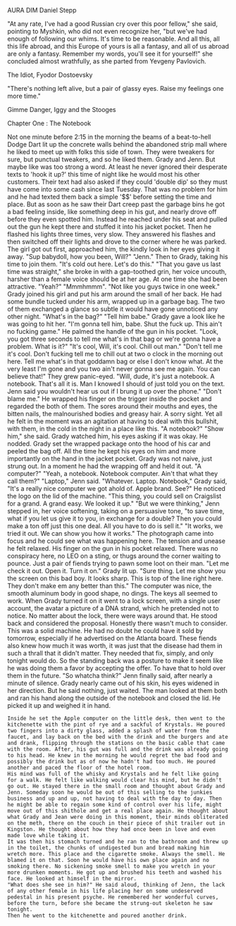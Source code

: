 AURA DIM
Daniel Stepp


"At any rate, I've had a good Russian cry over this poor fellow," she said, pointing to Myshkin, who did not even recognize her, "but we've had enough of following our whims. It's time to be reasonable. And all this, all this life abroad, and this Europe of yours is all a fantasy, and all of us abroad are only a fantasy. Remember my words, you'll see it for yourself!" she concluded almost wrathfully, as she parted from Yevgeny Pavlovich.

The Idiot, Fyodor Dostoevsky


"There's nothing left alive,
but a pair of glassy eyes. 
Raise my feelings one more time."

Gimme Danger, Iggy and the Stooges


Chapter One : The Notebook

  Not one minute before 2:15 in the morning the beams of a beat-to-hell Dodge Dart lit up the concrete walls behind the abandoned strip mall where he liked to meet up with folks this side of town. They were tweakers for sure, but punctual tweakers, and so he liked them. Grady and Jenn. But maybe like was too strong a word. At least he never ignored their desperate texts to 'hook it up?' this time of night like he would most his other customers. Their text had also asked if they could 'double dip' so they must have come into some cash since last Tuesday. That was no problem for him and he had texted them back a simple '$$' before setting the time and place. But as soon as he saw their Dart creep past the garbage bins he got a bad feeling inside, like something deep in his gut, and nearly drove off before they even spotted him. Instead he reached under his seat and pulled out the gun he kept there and stuffed it into his jacket pocket. Then he flashed his lights three times, very slow. They answered his flashes and then switched off their lights and drove to the corner where he was parked.
  The girl got out first, approached him, the kindly look in her eyes giving it away.
  "Sup babydoll, how you been, Will?"
  "Jenn."
  Then to Grady, taking his time to join them.
  "It's cold out here. Let's do this."
  "That you gave us last time was straight," she broke in with a  gap-toothed grin, her voice uncouth, harsher than a female voice should be at her age. At one time she had been attractive.
  "Yeah?"
  "Mmmhmmm".
  "Not like you guys twice in one week."
  Grady joined his girl and put his arm around the small of her back. He had some bundle tucked under his arm, wrapped up in a garbage bag. The two of them exchanged a glance so subtle it would have gone unnoticed any other night.
  "What's in the bag?"
  "Tell him babe."
  Grady gave a look like he was going to hit her.
  "I'm gonna tell him, babe. Shut the fuck up. This ain't no fucking game."
  He palmed the handle of the gun in his pocket.
  "Look, you got three seconds to tell me what's in that bag or we're gonna have a problem. What is it?"
  "It's cool, Will, it's cool. Chill out man."
  "Don't tell me it's cool. Don't fucking tell me to chill out at two o clock in the morning out here. Tell me what's in that goddamn bag or else I don't know what. At the very least I'm gone and you two ain't never gonna see me again. You can believe that!"
  They grew panic-eyed.
  "Will, dude, it's just a notebook. A notebook. That's all it is. Man I knowed I should of just told you on the text. Jenn said you wouldn't hear us out if I brung it up over the phone."
	"Don't blame me."
	He wrapped his finger on the trigger inside the pocket and regarded the both of them. The sores around their mouths and eyes, the bitten nails, the malnourished bodies and greasy hair.   A sorry sight. Yet all he felt in the moment was an agitation at having to deal with this bullshit, with them, in the cold in the night in a place like this.
	"A notebook?"
	"Show him," she said.
	Grady watched him, his eyes asking if it was okay.
	He nodded.
	Grady set the wrapped package onto the hood of his car and peeled the bag off. All the time he kept his eyes on him and more importantly on the hand in the jacket pocket. Grady was not naive, just strung out. In a moment he had the wrapping off and held it out.
	"A computer?"
	"Yeah, a notebook. Notebook computer. Ain't that what they call them?"
	"Laptop," Jenn said.
	"Whatever. Laptop. Notebook," Grady said, "It's a really nice computer we got ahold of. Apple brand. See?"
	He noticed the logo on the lid of the machine.
	"This thing, you could sell on Craigslist for a grand. A grand easy. We looked it up."
	"But we were thinking," Jenn stepped in, her voice softening, taking on a persuasive tone, "to save time, what if you let us give it to you, in exchange for a double? Then you could make a ton off just this one deal. All you have to do is sell it."
	"It works, we tried it out. We can show you how it works."
	The photograph came into focus and he could see what was happening here. The tension and unease he felt relaxed. His finger on the gun in his pocket relaxed. There was no conspiracy here, no LEO on a sting, or thugs around the corner waiting to pounce. Just a pair of fiends trying to pawn some loot on their man.
	"Let me check it out. Open it. Turn it on."
	Grady lit up.
	"Sure thing. Let me show you the screen on this bad boy. It looks sharp. This is top of the line right here. They don't make em any better than this."
	The computer was nice, the smooth aluminum body in good shape, no dings. The keys all seemed to work. When Grady turned it on it went to a lock screen, with a single user account, the avatar a picture of a DNA strand, which he pretended not to notice. No matter about the lock, there were ways around that.
	He stood back and considered the proposal. Honestly there wasn't much to consider. This was a solid machine. He had no doubt he could have it sold by tomorrow, especially if he advertised on the Atlanta board. These fiends also knew how much it was worth, it was just that the disease had them in such a thrall that it didn't matter. They needed that fix, simply, and only tonight would do. So the standing back was a posture to make it seem like he was doing them a favor by accepting the offer. To have that to hold over them in the future.
	"So whatcha think?" Jenn finally said, after nearly a minute of silence. Grady nearly came out of his skin, his eyes widened in her direction. But he said nothing, just waited.
	The man looked at them both and ran his hand along the outside of the notebook and closed the lid. He picked it up and weighed it in hand.
	
	Inside he set the Apple computer on the little desk, then went to the kitchenette with the pint of rye and a sackful of Krystals. He poured two fingers into a dirty glass, added a splash of water from the faucet, and lay back on the bed with the drink and the burgers and ate and drank, flipping through the stations on the basic cable that came with the room. After, his gut was full and the drink was already going to his head. He knew in the morning he would regret the bad food and possibly the drink but as of now he hadn't had too much. He poured another and paced the floor of the hotel room.
	His mind was full of the whisky and Krystals and he felt like going for a walk. He felt like walking would clear his mind, but he didn't go out. He stayed there in the small room and thought about Grady and Jenn. Someday soon he would be out of this selling to the junkies business and up and up, not having to deal with the day to day. Then he might be able to regain some kind of control over his life, might move out of this shithole and get a real place again. He thought about what Grady and Jean were doing in this moment, their minds obliterated on the meth, there on the couch in their piece of shit trailer out in Kingston. He thought about how they had once been in love and even made love while taking it. 
	It was then his stomach turned and he ran to the bathroom and threw up in the toilet, the chunks of undigested bun and bread making him wretch more. This place and the cigarette smoke. Always the smell. He blamed it on that. Soon he would have his own place again and no smoking there. No sickening smoke smell to make you wretch in your more drunken moments. He got up and brushed his teeth and washed his face. He looked at himself in the mirror.
	"What does she see in him?" He said aloud, thinking of Jenn, the lack of any other female in his life placing her on some undeserved pedestal in his present psyche. He remembered her wonderful curves, before the turn, before she became the strung-out skeleton he saw tonight.
	Then he went to the kitchenette and poured another drink.